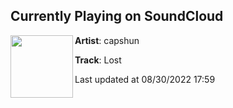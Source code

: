 ## Currently Playing on SoundCloud

[<img align="left" width="100" src="https://i1.sndcdn.com/artworks-Fz1CwfQz6Jmvzvkb-oFgKqw-t500x500.jpg">](https://soundcloud.com/capshun/lost-wearedeadbeats)

**Artist**: capshun 

**Track**: Lost

Last updated at 08/30/2022 17:59
